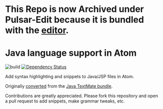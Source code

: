 # This Repo is now Archived under Pulsar-Edit because it is bundled with the [editor](https://github.com/pulsar-edit/pulsar/tree/master/packages#core-packages).

# Java language support in Atom
![build](https://github.com/atom/language-java/workflows/build/badge.svg)
[![Dependency Status](https://david-dm.org/atom/language-java.svg)](https://david-dm.org/atom/language-java)

Add syntax highlighting and snippets to Java/JSP files in Atom.

Originally [converted](http://flight-manual.atom.io/hacking-atom/sections/converting-from-textmate) from the [Java TextMate bundle](https://github.com/textmate/java.tmbundle).

Contributions are greatly appreciated. Please fork this repository and open a pull request to add snippets, make grammar tweaks, etc.
